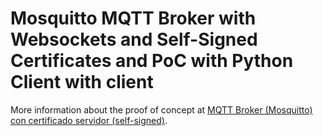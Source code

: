 # Mosquitto MQTT Broker with Websockets and Self-Signed Certificates and PoC with Python Client with client

More information about the proof of concept at [MQTT Broker (Mosquitto) con certificado servidor (self-signed)](https://oriolrius.cat/2025/02/07/mqtt-broker-mosquitto-con-certificado-servidor-self-signed/).
